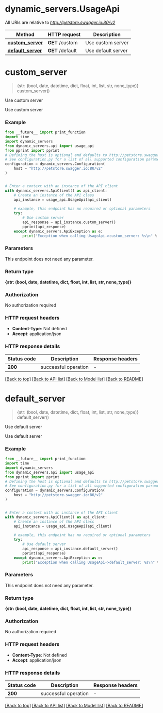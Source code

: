 # dynamic_servers.UsageApi

All URIs are relative to *http://petstore.swagger.io:80/v2*

Method | HTTP request | Description
------------- | ------------- | -------------
[**custom_server**](UsageApi.md#custom_server) | **GET** /custom | Use custom server
[**default_server**](UsageApi.md#default_server) | **GET** /default | Use default server


# **custom_server**
> {str: (bool, date, datetime, dict, float, int, list, str, none_type)} custom_server()

Use custom server

Use custom server

### Example

```python
from __future__ import print_function
import time
import dynamic_servers
from dynamic_servers.api import usage_api
from pprint import pprint
# Defining the host is optional and defaults to http://petstore.swagger.io:80/v2
# See configuration.py for a list of all supported configuration parameters.
configuration = dynamic_servers.Configuration(
    host = "http://petstore.swagger.io:80/v2"
)


# Enter a context with an instance of the API client
with dynamic_servers.ApiClient() as api_client:
    # Create an instance of the API class
    api_instance = usage_api.UsageApi(api_client)
    
    # example, this endpoint has no required or optional parameters
    try:
        # Use custom server
        api_response = api_instance.custom_server()
        pprint(api_response)
    except dynamic_servers.ApiException as e:
        print("Exception when calling UsageApi->custom_server: %s\n" % e)
```

### Parameters
This endpoint does not need any parameter.

### Return type

**{str: (bool, date, datetime, dict, float, int, list, str, none_type)}**

### Authorization

No authorization required

### HTTP request headers

 - **Content-Type**: Not defined
 - **Accept**: application/json

### HTTP response details
| Status code | Description | Response headers |
|-------------|-------------|------------------|
**200** | successful operation |  -  |

[[Back to top]](#) [[Back to API list]](../README.md#documentation-for-api-endpoints) [[Back to Model list]](../README.md#documentation-for-models) [[Back to README]](../README.md)

# **default_server**
> {str: (bool, date, datetime, dict, float, int, list, str, none_type)} default_server()

Use default server

Use default server

### Example

```python
from __future__ import print_function
import time
import dynamic_servers
from dynamic_servers.api import usage_api
from pprint import pprint
# Defining the host is optional and defaults to http://petstore.swagger.io:80/v2
# See configuration.py for a list of all supported configuration parameters.
configuration = dynamic_servers.Configuration(
    host = "http://petstore.swagger.io:80/v2"
)


# Enter a context with an instance of the API client
with dynamic_servers.ApiClient() as api_client:
    # Create an instance of the API class
    api_instance = usage_api.UsageApi(api_client)
    
    # example, this endpoint has no required or optional parameters
    try:
        # Use default server
        api_response = api_instance.default_server()
        pprint(api_response)
    except dynamic_servers.ApiException as e:
        print("Exception when calling UsageApi->default_server: %s\n" % e)
```

### Parameters
This endpoint does not need any parameter.

### Return type

**{str: (bool, date, datetime, dict, float, int, list, str, none_type)}**

### Authorization

No authorization required

### HTTP request headers

 - **Content-Type**: Not defined
 - **Accept**: application/json

### HTTP response details
| Status code | Description | Response headers |
|-------------|-------------|------------------|
**200** | successful operation |  -  |

[[Back to top]](#) [[Back to API list]](../README.md#documentation-for-api-endpoints) [[Back to Model list]](../README.md#documentation-for-models) [[Back to README]](../README.md)

